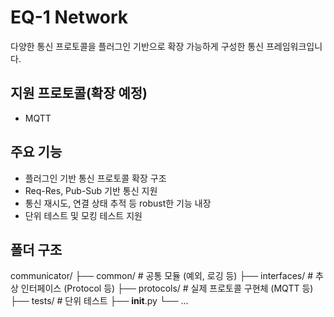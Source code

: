 # EQ-1 Network
다양한 통신 프로토콜을 플러그인 기반으로 확장 가능하게 구성한 통신 프레임워크입니다.

## 지원 프로토콜(확장 예정)
- MQTT

## 주요 기능
- 플러그인 기반 통신 프로토콜 확장 구조
- Req-Res, Pub-Sub 기반 통신 지원
- 통신 재시도, 연결 상태 추적 등 robust한 기능 내장
- 단위 테스트 및 모킹 테스트 지원

## 폴더 구조
communicator/
├── common/         # 공통 모듈 (예외, 로깅 등)
├── interfaces/     # 추상 인터페이스 (Protocol 등)
├── protocols/      # 실제 프로토콜 구현체 (MQTT 등)
├── tests/          # 단위 테스트
├── __init__.py
└── ...
